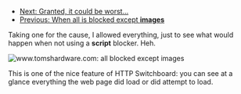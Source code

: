- [Next: Granted, it could be worst...](Quick-tour-%232%3A-3-of-3)
- [Previous: When all is blocked except **images**](Quick-tour-%232%3A-1-of-3)

Taking one for the cause, I allowed everything, just to see what would happen when not using a **script** blocker. Heh.

![www.tomshardware.com: all blocked except images](https://raw.github.com/gorhill/httpswitchboard/master/doc/img/quicktour-002-b.png)

This is one of the nice feature of HTTP Switchboard: you can see at a glance everything the web page did load or did attempt to load.
